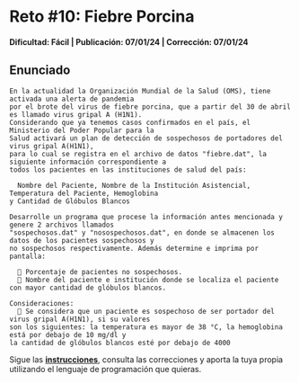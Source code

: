 # Reto #10: Fiebre Porcina 
#### Dificultad: Fácil | Publicación: 07/01/24 | Corrección: 07/01/24

## Enunciado

```
En la actualidad la Organización Mundial de la Salud (OMS), tiene activada una alerta de pandemia 
por el brote del virus de fiebre porcina, que a partir del 30 de abril es llamado virus gripal A (H1N1).
Considerando que ya tenemos casos confirmados en el país, el Ministerio del Poder Popular para la 
Salud activará un plan de detección de sospechosos de portadores del virus gripal A(H1N1),
para lo cual se registra en el archivo de datos "fiebre.dat", la siguiente información correspondiente a 
todos los pacientes en las instituciones de salud del país:

  Nombre del Paciente, Nombre de la Institución Asistencial, Temperatura del Paciente, Hemoglobina 
y Cantidad de Glóbulos Blancos

Desarrolle un programa que procese la información antes mencionada y genere 2 archivos llamados
"sospechosos.dat" y "nosospechosos.dat", en donde se almacenen los datos de los pacientes sospechosos y
no sospechosos respectivamente. Además determine e imprima por pantalla:

   Porcentaje de pacientes no sospechosos.
   Nombre del paciente e institución donde se localiza el paciente con mayor cantidad de glóbulos blancos.

Consideraciones:
   Se considera que un paciente es sospechoso de ser portador del virus gripal A(H1N1), si su valores
son los siguientes: la temperatura es mayor de 38 °C, la hemoglobina está por debajo de 10 mg/dl y
la cantidad de glóbulos blancos esté por debajo de 4000
```
Sigue las **[instrucciones](../../README.md)**, consulta las correcciones y aporta la tuya propia utilizando el lenguaje de programación que quieras.
